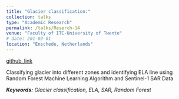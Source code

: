 ```yaml
---
title: "Glacier classification:"
collection: talks
type: "Academic Research"
permalink: /talks/Reserch-14
venue: "Faculty of ITC-University of Twente"
# date: 201-03-01
location: "Enschede, Netherlands"
---
```


[github_link](http://example2.com)

Classifying glacier into different zones and identifying ELA line using Random Forest Machine Learning Algorithm and Sentinel-1 SAR Data 

___Keywords:__  Glacier classification, ELA, SAR, Random Forest_